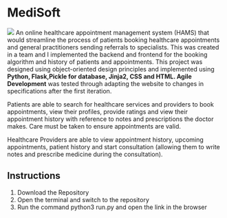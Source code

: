 # MediSoft
![](medisoft.gif.sb-f398e36d-EcTPgf)
An online healthcare appointment management system (HAMS) that would streamline the process of patients booking healthcare appointments and general practitioners sending referrals to specialists. This was created in a team and I implemented the backend and frontend for the booking algorithm and history of patients and appointments. 
This project was designed using object-oriented design principles and implemented using **Python, Flask,Pickle for database, Jinja2, CSS and HTML. Agile Development** was tested through adapting the website to changes in specifications after the first iteration. 

Patients are able to search for healthcare services and providers to book appointments, view their profiles, provide ratings and view their appointment history with reference to notes and prescriptions the doctor makes. Care must be taken to ensure appointments are valid. 

Healthcare Providers are able to view appointment history, upcoming appointments, patient history and start consultation (allowing them to write notes and prescribe medicine during the consultation). 

## Instructions 
1. Download the Repository
2. Open the terminal and switch to the repository
3. Run the command python3 run.py and open the link in the browser
